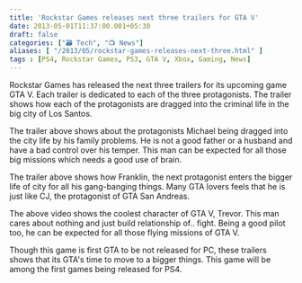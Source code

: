 ```yaml
---
title: 'Rockstar Games releases next three trailers for GTA V'
date: 2013-05-01T11:37:00.001+05:30
draft: false
categories: ["🗃️ Tech", "📺 News"]
aliases: [ "/2013/05/rockstar-games-releases-next-three.html" ]
tags : [PS4, Rockstar Games, PS3, GTA V, Xbox, Gaming, News]
---
```


Rockstar Games has released the next three trailers for its upcoming game GTA V. Each trailer is dedicated to each of the three protagonists. The trailer shows how each of the protagonists are dragged into the criminal life in the big city of Los Santos.  
  
  

  
The trailer above shows about the protagonists Michael being dragged into the city life by his family problems. He is not a good father or a husband and have a bad control over his temper. This man can be expected for all those big missions which needs a good use of brain.  
  

  
The trailer above shows how Franklin, the next protagonist enters the bigger life of city for all his gang-banging things. Many GTA lovers feels that he is just like CJ, the protagonist of GTA San Andreas.  
  

  
The above video shows the coolest character of GTA V, Trevor. This man cares about nothing and just build relationship of.. fight. Being a good pilot too, he can be expected for all those flying missions of GTA V.  
  
Though this game is first GTA to be not released for PC, these trailers shows that its GTA's time to move to a bigger things. This game will be among the first games being released for PS4.